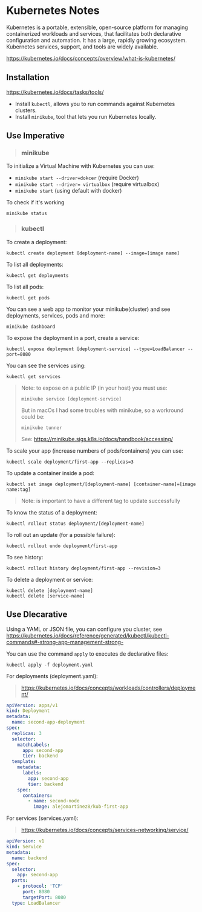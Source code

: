 # Kubernetes Notes
Kubernetes is a portable, extensible, open-source platform for managing containerized workloads and services, that facilitates both declarative configuration and automation. It has a large, rapidly growing ecosystem. Kubernetes services, support, and tools are widely available.

https://kubernetes.io/docs/concepts/overview/what-is-kubernetes/

## Installation
https://kubernetes.io/docs/tasks/tools/

* Install `kubectl`, allows you to run commands against Kubernetes clusters.
* Install `minikube`, tool that lets you run Kubernetes locally.

## Use Imperative

> ### minikube
To initialize a Virtual Machine with Kubernetes you can use: 
- `minikube start --driver=dokcer` (require Docker)
- `minikube start --driver= virtualbox` (require virtualbox)
- `minikube start` (using default with docker)

To check if it's working
```
minikube status
```

> ### kubectl

To create a deployment:
```
kubectl create deployment [deployment-name] --image=[image name]
```

To list all deployments:
```
kubectl get deployments
```

To list all pods:
```
kubectl get pods
```

You can see a web app to monitor your minikube(cluster) and see deployments, services, pods and more:
```
minikube dashboard
```

To expose the deployment in a port, create a service:
```
kubectl expose deployment [deployment-service] --type=LoadBalancer --port=8080 
```
You can see the services using:
```
kubectl get services
```
> Note: to expose on a public IP (in your host) you must use:
> ```
> minikube service [deployment-service]
> ```
> But in macOs I had some troubles with minikube, so a workround could be:
> ```
> minikube tunner
> ```
> See: https://minikube.sigs.k8s.io/docs/handbook/accessing/


To scale your app (increase numbers of pods/containers) you can use:
```
kubectl scale deployment/first-app --replicas=3
```

To update a container inside a pod:
```
kubectl set image deployment/[deployment-name] [container-name]=[image name:tag]
```
> Note: is important to have a different tag to update successfully

To know the status of a deployment:
```
kubectl rollout status deployment/[deployment-name]
```
To roll out an update (for a possible failure):
```
kubectl rollout undo deployment/first-app
```
To see history:
```
kubectl rollout history deployment/first-app --revision=3
```
To delete a deployment or service:
```
kubectl delete [deployment-name]
kubectl delete [service-name]
```
## Use Dlecarative

Using a YAML or JSON file, you can configure you cluster, see https://kubernetes.io/docs/reference/generated/kubectl/kubectl-commands#-strong-app-management-strong-

You can use the command `apply` to executes de declarative files:
```
kubectl apply -f deployment.yaml
```

For deployments (deployment.yaml):
> https://kubernetes.io/docs/concepts/workloads/controllers/deployment/

```yaml
apiVersion: apps/v1
kind: Deployment
metadata:
  name: second-app-deployment
spec:
  replicas: 3
  selector:
    matchLabels:
      app: second-app
      tier: backend
  template:
    metadata:
      labels:
        app: second-app
        tier: backend
    spec:
      containers:
        - name: second-node
          image: alejomartinez8/kub-first-app

```
For services (services.yaml):
> https://kubernetes.io/docs/concepts/services-networking/service/

```yaml
apiVersion: v1
kind: Service
metadata:
  name: backend
spec:
  selector:
    app: second-app
  ports:
    - protocol: 'TCP'
      port: 8080
      targetPort: 8080
  type: LoadBalancer

```